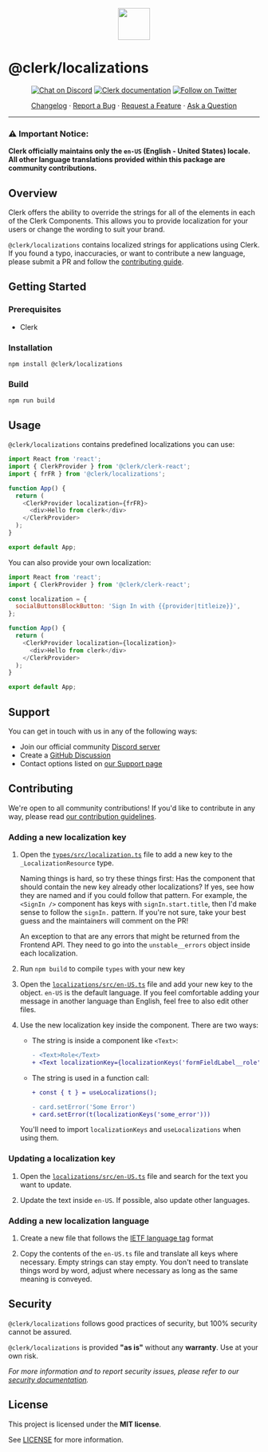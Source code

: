 <p align="center">
  <a href="https://clerk.com?utm_source=github&utm_medium=clerk_localizations" target="_blank" rel="noopener noreferrer">
    <picture>
      <source media="(prefers-color-scheme: dark)" srcset="https://images.clerk.com/static/logo-dark-mode-400x400.png">
      <img src="https://images.clerk.com/static/logo-light-mode-400x400.png" height="64">
    </picture>
  </a>
  <br />
</p>

# @clerk/localizations

<div align="center">

[![Chat on Discord](https://img.shields.io/discord/856971667393609759.svg?logo=discord)](https://clerk.com/discord)
[![Clerk documentation](https://img.shields.io/badge/documentation-clerk-green.svg)](https://beta.clerk.com/docs?utm_source=github&utm_medium=clerk_localizations)
[![Follow on Twitter](https://img.shields.io/twitter/follow/ClerkDev?style=social)](https://twitter.com/intent/follow?screen_name=ClerkDev)

[Changelog](https://github.com/clerk/javascript/blob/main/packages/localizations/CHANGELOG.md)
·
[Report a Bug](https://github.com/clerk/javascript/issues/new?assignees=&labels=needs-triage&projects=&template=BUG_REPORT.yml)
·
[Request a Feature](https://feedback.clerk.com/roadmap)
·
[Ask a Question](https://github.com/clerk/javascript/discussions)

</div>

---

### ⚠️ Important Notice:

**Clerk officially maintains only the `en-US` (English - United States) locale. All other language translations provided within this package are community contributions.**

## Overview

Clerk offers the ability to override the strings for all of the elements in each of the Clerk Components. This allows you to provide localization for your users or change the wording to suit your brand.

`@clerk/localizations` contains localized strings for applications using Clerk. If you found a typo, inaccuracies, or want to contribute a new language, please submit a PR and follow the [contributing guide](#contributing).

## Getting Started

### Prerequisites

- Clerk

### Installation

```shell
npm install @clerk/localizations
```

### Build

```shell
npm run build
```

## Usage

`@clerk/localizations` contains predefined localizations you can use:

```javascript
import React from 'react';
import { ClerkProvider } from '@clerk/clerk-react';
import { frFR } from '@clerk/localizations';

function App() {
  return (
    <ClerkProvider localization={frFR}>
      <div>Hello from clerk</div>
    </ClerkProvider>
  );
}

export default App;
```

You can also provide your own localization:

```javascript
import React from 'react';
import { ClerkProvider } from '@clerk/clerk-react';

const localization = {
  socialButtonsBlockButton: 'Sign In with {{provider|titleize}}',
};

function App() {
  return (
    <ClerkProvider localization={localization}>
      <div>Hello from clerk</div>
    </ClerkProvider>
  );
}

export default App;
```

## Support

You can get in touch with us in any of the following ways:

- Join our official community [Discord server](https://clerk.com/discord)
- Create a [GitHub Discussion](https://github.com/clerk/javascript/discussions)
- Contact options listed on [our Support page](https://clerk.com/support?utm_source=github&utm_medium=clerk_localizations)

## Contributing

We're open to all community contributions! If you'd like to contribute in any way, please read [our contribution guidelines](https://github.com/clerk/javascript/blob/main/docs/CONTRIBUTING.md).

### Adding a new localization key

1. Open the [`types/src/localization.ts`](https://github.com/clerk/javascript/blob/main/packages/types/src/localization.ts) file to add a new key to the `_LocalizationResource` type.

   Naming things is hard, so try these things first: Has the component that should contain the new key already other localizations? If yes, see how they are named and if you could follow that pattern. For example, the `<SignIn />` component has keys with `signIn.start.title`, then I'd make sense to follow the `signIn.` pattern. If you're not sure, take your best guess and the maintainers will comment on the PR!

   An exception to that are any errors that might be returned from the Frontend API. They need to go into the `unstable__errors` object inside each localization.

1. Run `npm build` to compile `types` with your new key

1. Open the [`localizations/src/en-US.ts`](https://github.com/clerk/javascript/blob/main/packages/localizations/src/en-US.ts) file and add your new key to the object. `en-US` is the default language. If you feel comfortable adding your message in another language than English, feel free to also edit other files.

1. Use the new localization key inside the component. There are two ways:

   - The string is inside a component like `<Text>`:

     ```diff
     - <Text>Role</Text>
     + <Text localizationKey={localizationKeys('formFieldLabel__role')} />
     ```

   - The string is used in a function call:

     ```diff
     + const { t } = useLocalizations();

     - card.setError('Some Error')
     + card.setError(t(localizationKeys('some_error')))
     ```

   You'll need to import `localizationKeys` and `useLocalizations` when using them.

### Updating a localization key

1. Open the [`localizations/src/en-US.ts`](https://github.com/clerk/javascript/blob/main/packages/localizations/src/en-US.ts) file and search for the text you want to update.

1. Update the text inside `en-US`. If possible, also update other languages.

### Adding a new localization language

1. Create a new file that follows the [IETF language tag](https://en.wikipedia.org/wiki/IETF_language_tag) format

1. Copy the contents of the `en-US.ts` file and translate all keys where necessary. Empty strings can stay empty. You don't need to translate things word by word, adjust where necessary as long as the same meaning is conveyed.

## Security

`@clerk/localizations` follows good practices of security, but 100% security cannot be assured.

`@clerk/localizations` is provided **"as is"** without any **warranty**. Use at your own risk.

_For more information and to report security issues, please refer to our [security documentation](https://github.com/clerk/javascript/blob/main/docs/SECURITY.md)._

## License

This project is licensed under the **MIT license**.

See [LICENSE](https://github.com/clerk/javascript/blob/main/packages/localizations/LICENSE) for more information.
